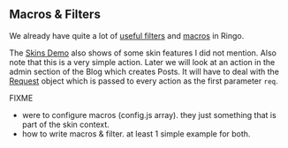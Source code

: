 Macros & Filters
------------------

We already have quite a lot of [useful filters](http://ringojs.org/api/master/ringo/skin/filters) and [macros](http://ringojs.org/api/master/ringo/skin/macros) in Ringo.
    
The [Skins Demo](http://ringojs.org/demo/skins) also shows of some skin features I did not mention. Also note that this is a very simple action. Later we will look at an action in the admin section of the Blog which creates Posts. It will have to deal with the [Request](http://ringojs.org/api/master/ringo/webapp/request) object which is passed to every action as the first parameter `req`.

FIXME 
  * were to configure macros (config.js array). they just something that is part of the skin context.
  * how to write macros & filter. at least 1 simple example for both.
